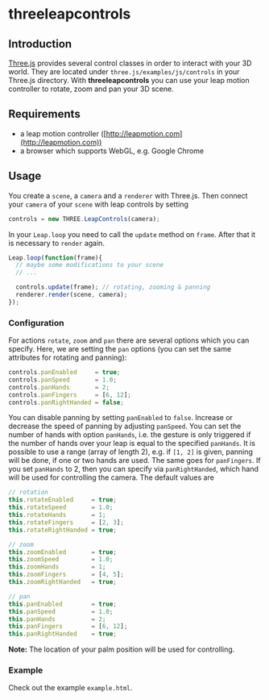 threeleapcontrols
=================

## Introduction

[Three.js](http://threejs.org) provides several control classes in order to interact with your 3D world.
They are located under `three.js/examples/js/controls` in your Three.js directory.
With **threeleapcontrols** you can use your leap motion controller to rotate, zoom and pan 
your 3D scene.

## Requirements 

- a leap motion controller ([http://leapmotion.com](http://leapmotion.com))
- a browser which supports WebGL, e.g. Google Chrome

## Usage

You create a `scene`, a `camera` and a `renderer` with Three.js.
Then connect your `camera` of your `scene` with leap controls by setting

```javascript
controls = new THREE.LeapControls(camera);
```

In your `Leap.loop` you need to call the `update` method on `frame`. After that it is necessary to `render`
again.

```javascript
Leap.loop(function(frame){
  // maybe some modifications to your scene
  // ...

  controls.update(frame); // rotating, zooming & panning
  renderer.render(scene, camera);
});
```

### Configuration

For actions `rotate`, `zoom` and `pan` there are several options which you can specify.
Here, we are setting the `pan` options (you can set the same attributes for rotating and panning):

```javascript
controls.panEnabled     = true;
controls.panSpeed       = 1.0;
controls.panHands       = 2;
controls.panFingers     = [6, 12];
controls.panRightHanded = false;
```

You can disable panning by setting `panEnabled` to `false`. Increase or decrease the speed of panning by adjusting
`panSpeed`. You can set the number of hands with option `panHands`, i.e. the gesture is only triggered if the number of hands over your leap is equal to 
the specified `panHands`. It is possible to use a range (array of length 2), e.g. if `[1, 2]` is given, panning will be done, if one or two hands
are used. The same goes for `panFingers`. If you set `panHands` to 2, then you can specify via `panRightHanded`, which hand will be used for controlling
the camera. The default values are

```javascript
// rotation
this.rotateEnabled     = true;
this.rotateSpeed       = 1.0;
this.rotateHands       = 1;
this.rotateFingers     = [2, 3]; 
this.rotateRightHanded = true;

// zoom
this.zoomEnabled       = true;
this.zoomSpeed         = 1.0;
this.zoomHands         = 1;
this.zoomFingers       = [4, 5];
this.zoomRightHanded   = true;

// pan
this.panEnabled        = true;
this.panSpeed          = 1.0;
this.panHands          = 2;
this.panFingers        = [6, 12];
this.panRightHanded    = true;
```

**Note:** The location of your palm position will be used for controlling.


### Example

Check out the example `example.html`.
